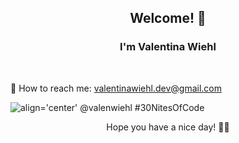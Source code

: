 ### 

<h2 align="center"> Welcome! 💜</h2>

<h3 align="center"> I'm Valentina Wiehl </h3> </br>


📩 How to reach me: valentinawiehl.dev@gmail.com

![align='center' @valenwiehl #30NitesOfCode](https://www.codedex.io/api/petStatus?user=valenwiehl) 

<p align="center"> Hope you have a nice day! 🧚‍♀️ </p>


